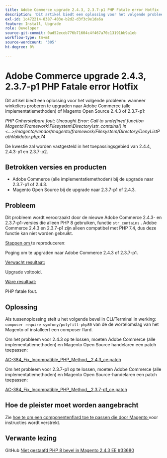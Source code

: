 ```yaml
---
title: Adobe Commerce upgrade 2.4.3, 2.3.7-p1 PHP Fatale error Hotfix
description: 'Dit artikel biedt een oplossing voor het volgende probleem: wanneer handelaren proberen te upgraden naar Adobe Commerce (alle implementatiemethoden) of Magento Open Source 2.4.3 of 2.3.7-p1:'
exl-id: 1c472214-8387-403e-b2d2-d3f3c9e1da6a
feature: Install, Upgrade
role: Developer
source-git-commit: 0ad52eceb776b71604c4f467a70c13191bb9a1eb
workflow-type: tm+mt
source-wordcount: '305'
ht-degree: 0%

---
```


# Adobe Commerce upgrade 2.4.3, 2.3.7-p1 PHP Fatale error Hotfix

Dit artikel biedt een oplossing voor het volgende probleem: wanneer winkeliers proberen te upgraden naar Adobe Commerce (alle implementatiemethoden) of Magento Open Source 2.4.3 of 2.3.7-p1:

*PHP Onherstelbare fout: Uncaught Error: Call to undefined function Magento\Framework\Filesystem\Directory\str_contains() in &lt;...>/magento/vendor/magento/framework/Filesystem/Directory/DenyListPathValidator.php:74*

De kwestie zal worden vastgesteld in het toepassingsgebied van 2.4.4, 2.4.3-p1 en 2.3.7-p2.

## Betrokken versies en producten

* Adobe Commerce (alle implementatiemethoden) bij de upgrade naar 2.3.7-p1 of 2.4.3.
* Magento Open Source bij de upgrade naar 2.3.7-p1 of 2.4.3.

## Probleem

Dit probleem wordt veroorzaakt door de nieuwe Adobe Commerce 2.4.3- en 2.3.7-p1-versies die alleen PHP 8 gebruiken, functie `str_contains` . Adobe Commerce 2.4.3 en 2.3.7-p1 zijn alleen compatibel met PHP 7.4, dus deze functie kan niet worden gebruikt.

<u> Stappen om </u> te reproduceren:

Poging om te upgraden naar Adobe Commerce 2.4.3 of 2.3.7-p1.

<u> Verwacht resultaat:</u>

Upgrade voltooid.

<u> Ware resultaat:</u>

PHP fatale fout.

## Oplossing

Als tussenoplossing stelt u het volgende bevel in CLI/Terminal in werking: `composer require symfony/polyfill-php80` van de de wortelomslag van het Magento of installeert een composer flard.

Om het probleem voor 2.4.3 op te lossen, moeten Adobe Commerce (alle implementatiemethoden) en Magento Open Source handelaren een patch toepassen:

[AC-384_Fix_Incompatible_PHP_Method__2.4.3_ce.patch](assets/AC-384__Fix_Incompatible_PHP_Method__2.4.3_ce.patch.zip)

Om het probleem voor 2.3.7-p1 op te lossen, moeten Adobe Commerce (alle implementatiemethoden) en Magento Open Source-handelaren een patch toepassen:

[AC-384_Fix_Incompatible_PHP_Method__2.3.7-p1_ce.patch](assets/AC-384__Fix_Incompatible_PHP_Method__2.3.7-p1_ce.patch.zip)

## Hoe de pleister moet worden aangebracht

Zie [ hoe te om een componentenflard toe te passen die door Magento ](/help/how-to/general/how-to-apply-a-composer-patch-provided-by-magento.md) voor instructies wordt verstrekt.

## Verwante lezing

GitHub [ Niet gestaafd PHP 8 bevel in Magento 2.4.3 EE #33680 ](https://github.com/magento/magento2/issues/33680)
